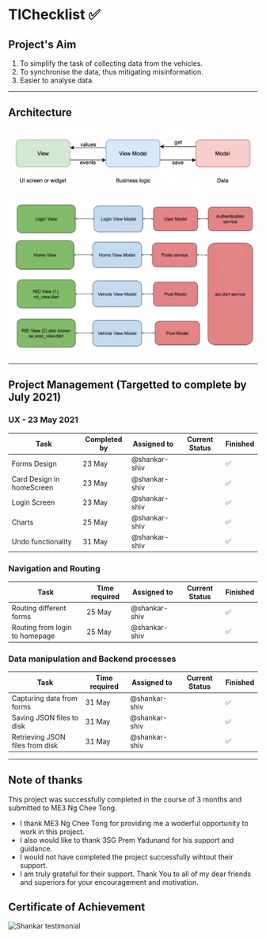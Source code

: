 # TIChecklist ✅

## Project's Aim
1) To simplify the task of collecting data from the vehicles.
2) To synchronise the data, thus mitigating misinformation.
3) Easier to analyse data.

---

## Architecture
![general architecture diagram](/start/assets/form_sketch/mvvm_general-650x169.png)

![architecture diagram](/start/assets/form_sketch/project_architecture.png)

---
## Project Management (Targetted to complete by July 2021)

### UX - 23 May 2021

| Task                      | Completed by | Assigned to   | Current Status | Finished |
| ------------------------- | ------------ | ------------- | -------------- | -------- |
| Forms Design              | 23  May      | @shankar-shiv |                | ✅        |
| Card Design in homeScreen | 23  May      | @shankar-shiv |                | ✅        |
| Login Screen              | 23 May       | @shankar-shiv |                | ✅        |
| Charts                    | 25 May       | @shankar-shiv |                | ✅        |
| Undo functionality        | 31 May       | @shankar-shiv |                | ✅        |

### Navigation and Routing

| Task                           | Time required | Assigned to   | Current Status | Finished |
| ------------------------------ | ------------- | ------------- | -------------- | -------- |
| Routing different forms        | 25 May        | @shankar-shiv |                | ✅        |
| Routing from login to homepage | 25 May        | @shankar-shiv |                | ✅        |


### Data manipulation and Backend processes

| Task                            | Time required | Assigned to   | Current Status | Finished |
| ------------------------------- | ------------- | ------------- | -------------- | -------- |
| Capturing data from forms       | 31 May        | @shankar-shiv |                | ✅        |
| Saving JSON files to disk       | 31 May        | @shankar-shiv |                | ✅        |
| Retrieving JSON files from disk | 31 May        | @shankar-shiv |                | ✅        |

---

## Note of thanks

This project was successfully completed in the course of 3 months and submitted to ME3 Ng Chee Tong.
- I thank ME3 Ng Chee Tong for providing me a woderful opportunity to work in this project.
- I also would like to thank 3SG Prem Yadunand for his support and guidance. 
- I would not have completed the project successfully wihtout their support.
- I am truly grateful for their support. 
Thank You to all of my dear friends and superiors for your encouragement and motivation.

## Certificate of Achievement

![Shankar testimonial](../TIChecklist/start/assets/shankar_testimonial.jpg)
